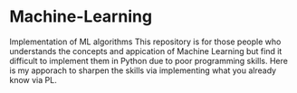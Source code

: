 # Machine-Learning
Implementation of ML algorithms
This repository is for those people who understands the concepts and appication of Machine Learning but find it difficult to implement them in Python due to poor programming skills.
Here is my apporach to sharpen the skills via implementing what you already know via PL.
